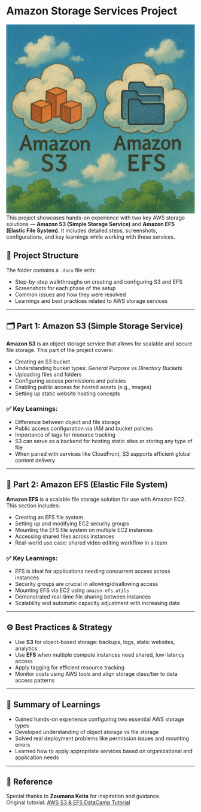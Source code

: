 # Amazon Storage Services Project

![S3 and EFS](https://github.com/minux-skywalker/AWS-Projects/blob/55f415bea8fcbb1d0ed7009fcce641e60ab72000/AWS%20Assets/S3%20and%20EFS.png?raw=true)
This project showcases hands-on experience with two key AWS storage solutions — **Amazon S3 (Simple Storage Service)** and **Amazon EFS (Elastic File System)**. It includes detailed steps, screenshots, configurations, and key learnings while working with these services.

## 📁 Project Structure

The folder contains a `.docx` file with:
- Step-by-step walkthroughs on creating and configuring S3 and EFS
- Screenshots for each phase of the setup
- Common issues and how they were resolved
- Learnings and best practices related to AWS storage services

---

## 🗂️ Part 1: Amazon S3 (Simple Storage Service)

**Amazon S3** is an object storage service that allows for scalable and secure file storage. This part of the project covers:

- Creating an S3 bucket
- Understanding bucket types: *General Purpose* vs *Directory Buckets*
- Uploading files and folders
- Configuring access permissions and policies
- Enabling public access for hosted assets (e.g., images)
- Setting up static website hosting concepts

### ✅ Key Learnings:
- Difference between object and file storage
- Public access configuration via IAM and bucket policies
- Importance of tags for resource tracking
- S3 can serve as a backend for hosting static sites or storing any type of file
- When paired with services like CloudFront, S3 supports efficient global content delivery

---

## 📁 Part 2: Amazon EFS (Elastic File System)

**Amazon EFS** is a scalable file storage solution for use with Amazon EC2. This section includes:

- Creating an EFS file system
- Setting up and modifying EC2 security groups
- Mounting the EFS file system on multiple EC2 instances
- Accessing shared files across instances
- Real-world use case: shared video editing workflow in a team

### ✅ Key Learnings:
- EFS is ideal for applications needing concurrent access across instances
- Security groups are crucial in allowing/disallowing access
- Mounting EFS via EC2 using `amazon-efs-utils`
- Demonstrated real-time file sharing between instances
- Scalability and automatic capacity adjustment with increasing data

---

## ⚙️ Best Practices & Strategy

- Use **S3** for object-based storage: backups, logs, static websites, analytics
- Use **EFS** when multiple compute instances need shared, low-latency access
- Apply tagging for efficient resource tracking
- Monitor costs using AWS tools and align storage class/tier to data access patterns

---

## 🧠 Summary of Learnings

- Gained hands-on experience configuring two essential AWS storage types
- Developed understanding of object storage vs file storage
- Solved real deployment problems like permission issues and mounting errors
- Learned how to apply appropriate services based on organizational and application needs

---

## 📌 Reference

Special thanks to **Zoumana Keita** for inspiration and guidance.  
Original tutorial: [AWS S3 & EFS DataCamp Tutorial](https://www.datacamp.com/tutorial/aws-s3-efs-tutorial)
